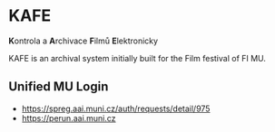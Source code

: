 # KAFE

**K**ontrola a **A**rchivace **F**ilmů **E**lektronicky

KAFE is an archival system initially built for the Film festival of FI MU.

## Unified MU Login

* https://spreg.aai.muni.cz/auth/requests/detail/975
* https://perun.aai.muni.cz

